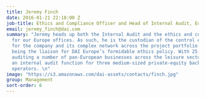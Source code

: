 ```yaml
---
title: Jeremy Finch
date: 2016-01-21 22:18:00 Z
job-title: Ethics and Compliance Officer and Head of Internal Audit, Europe
email: jeremy_finch@dai.com
summary: "Jeremy heads up both the Internal Audit and the ethics and compliance functions
  for our Europe offices. As such, he is the custodian of the control environment
  for the company and its complex network across the project portfolio as well as
  being the liaison for DAI Europe’s formidable ethics policy. With 25 years of experience
  auditing a number of pan-European businesses across the leisure sector, he has run
  an internal audit function for three medium-sized private-equity backed leisure
  operators. \n"
image: "https://s3.amazonaws.com/dai-assets/contacts/finch.jpg"
group: Management
sort-order: 6
---
```


